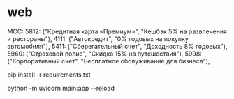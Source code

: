# web

MCC:
    5812: ("Кредитная карта «Премиум»", "Кешбэк 5% на развлечения и рестораны"),
    4111: ("Автокредит", "0% годовых на покупку автомобиля"),
    5411: ("Сберегательный счет", "Доходность 8% годовых"),
    5960: ("Страховой полис", "Скидка 15% на путешествия"),
    5998: ("Корпоративный счет", "Бесплатное обслуживание для бизнеса"),

pip install -r requirements.txt

python -m uvicorn main:app --reload